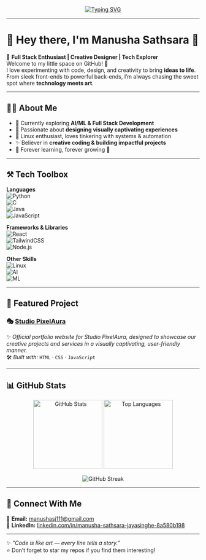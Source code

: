 <!-- Animated Typing Header -->
<p align="center">
  <a href="https://github.com/Manusha-Sathsara">
    <img src="https://readme-typing-svg.herokuapp.com?font=Fira+Code&weight=600&size=28&duration=4000&pause=1000&color=FF2D75&center=true&vCenter=true&width=700&lines=👋+Hey%2C+I'm+Manusha+Sathsara!;🚀+Full+Stack+Enthusiast;🎨+Creative+Designer;🌱+Forever+Learning+%26+Building" alt="Typing SVG" />
  </a>
</p>

---

# 🌟 Hey there, I'm Manusha Sathsara 👋  

🎨 **Full Stack Enthusiast | Creative Designer | Tech Explorer**  
Welcome to my little space on GitHub! 🚀  
I love experimenting with code, design, and creativity to bring **ideas to life**. From sleek front-ends to powerful back-ends, I’m always chasing the sweet spot where **technology meets art**.  

---

## 🧑‍💻 About Me  

- 🔭 Currently exploring **AI/ML & Full Stack Development**  
- 🎨 Passionate about **designing visually captivating experiences**  
- 🐧 Linux enthusiast, loves tinkering with systems & automation  
- ✨ Believer in **creative coding & building impactful projects**  
- 🌱 Forever learning, forever growing 🌱  

---

## ⚒️ Tech Toolbox  

**Languages**  
![Python](https://img.shields.io/badge/Python-3776AB?style=for-the-badge&logo=python&logoColor=white)  
![C](https://img.shields.io/badge/C-00599C?style=for-the-badge&logo=c&logoColor=white)  
![Java](https://img.shields.io/badge/Java-007396?style=for-the-badge&logo=java&logoColor=white)  
![JavaScript](https://img.shields.io/badge/JavaScript-F7DF1E?style=for-the-badge&logo=javascript&logoColor=black)  

**Frameworks & Libraries**  
![React](https://img.shields.io/badge/React-61DAFB?style=for-the-badge&logo=react&logoColor=black)  
![TailwindCSS](https://img.shields.io/badge/TailwindCSS-06B6D4?style=for-the-badge&logo=tailwindcss&logoColor=white)  
![Node.js](https://img.shields.io/badge/Node.js-339933?style=for-the-badge&logo=nodedotjs&logoColor=white)  

**Other Skills**  
![Linux](https://img.shields.io/badge/Linux-FCC624?style=for-the-badge&logo=linux&logoColor=black)  
![AI](https://img.shields.io/badge/Artificial%20Intelligence-FF6F00?style=for-the-badge&logo=tensorflow&logoColor=white)  
![ML](https://img.shields.io/badge/Machine%20Learning-102230?style=for-the-badge&logo=scikitlearn&logoColor=white)  

---

## 🚀 Featured Project  

### 🎭 [Studio PixelAura](https://github.com/Manusha-Sathsara/Studio-Pixel-Aura-Portfolio-Project)  
✨ *Official portfolio website for Studio PixelAura, designed to showcase our creative projects and services in a visually captivating, user-friendly manner.*  
🛠️ *Built with:* `HTML` · `CSS` · `JavaScript`  

---

## 📊 GitHub Stats  

<p align="center">
  <img src="https://github-readme-stats.vercel.app/api?username=Manusha-Sathsara&show_icons=true&theme=radical" alt="GitHub Stats" height="180" />
  <img src="https://github-readme-stats.vercel.app/api/top-langs/?username=Manusha-Sathsara&layout=compact&theme=radical" alt="Top Languages" height="180" />
</p>

<p align="center">
  <img src="https://github-readme-streak-stats.herokuapp.com/?user=Manusha-Sathsara&theme=radical" alt="GitHub Streak" />
</p>

---

## 🤝 Connect With Me  

📧 **Email:** [manushasj111@gmail.com](mailto:manushasj111@gmail.com)  
💼 **LinkedIn:** [linkedin.com/in/manusha-sathsara-jayasinghe-8a580b198](https://www.linkedin.com/in/manusha-sathsara-jayasinghe-8a580b198)  

---

✨ *"Code is like art — every line tells a story."*  
⭐ Don’t forget to star my repos if you find them interesting!  
